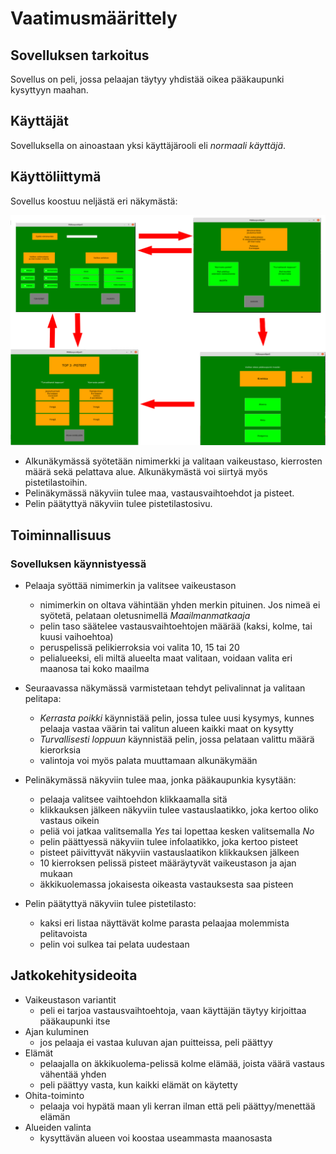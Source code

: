 # Vaatimusmäärittely

## Sovelluksen tarkoitus

Sovellus on peli, jossa pelaajan täytyy yhdistää oikea pääkaupunki kysyttyyn maahan.

## Käyttäjät

Sovelluksella on ainoastaan yksi käyttäjärooli eli *normaali käyttäjä*.

## Käyttöliittymä

Sovellus koostuu neljästä eri näkymästä:

![Näkymät](Kuvat/all_views.png)

* Alkunäkymässä syötetään nimimerkki ja valitaan vaikeustaso, kierrosten määrä sekä pelattava alue. Alkunäkymästä voi siirtyä myös pistetilastoihin.
*  Pelinäkymässä näkyviin tulee maa, vastausvaihtoehdot ja pisteet.
*  Pelin päätyttyä näkyviin tulee pistetilastosivu.


## Toiminnallisuus


### Sovelluksen käynnistyessä

* Pelaaja syöttää nimimerkin ja valitsee vaikeustason
    * nimimerkin on oltava vähintään yhden merkin pituinen. Jos nimeä ei syötetä, pelataan oletusnimellä *Maailmanmatkaaja*
    * pelin taso säätelee vastausvaihtoehtojen määrää (kaksi, kolme, tai kuusi vaihoehtoa)
    * peruspelissä pelikierroksia voi valita 10, 15 tai 20
    * pelialueeksi, eli miltä alueelta maat valitaan, voidaan valita eri maanosa tai koko maailma

* Seuraavassa näkymässä varmistetaan tehdyt pelivalinnat ja valitaan pelitapa:
    * *Kerrasta poikki* käynnistää pelin, jossa tulee uusi kysymys, kunnes pelaaja vastaa väärin tai valitun alueen kaikki maat on kysytty
    * *Turvallisesti loppuun* käynnistää pelin, jossa pelataan valittu määrä kierorksia
    * valintoja voi myös palata muuttamaan alkunäkymään

* Pelinäkymässä näkyviin tulee maa, jonka pääkaupunkia kysytään:
    * pelaaja valitsee vaihtoehdon klikkaamalla sitä
    * klikkauksen jälkeen näkyviin tulee vastauslaatikko, joka kertoo oliko vastaus oikein
    * peliä voi jatkaa valitsemalla *Yes* tai lopettaa kesken valitsemalla *No*
    * pelin päättyessä näkyviin tulee infolaatikko, joka kertoo pisteet
    * pisteet päivittyvät näkyviin vastauslaatikon klikkauksen jälkeen
    * 10 kierroksen pelissä pisteet määräytyvät vaikeustason ja ajan mukaan
    * äkkikuolemassa jokaisesta oikeasta vastauksesta saa pisteen

* Pelin päätyttyä näkyviin tulee pistetilasto:
    * kaksi eri listaa näyttävät kolme parasta pelaajaa molemmista pelitavoista
    * pelin voi sulkea tai pelata uudestaan


## Jatkokehitysideoita

* Vaikeustason variantit
    * peli ei tarjoa vastausvaihtoehtoja, vaan käyttäjän täytyy kirjoittaa pääkaupunki itse
* Ajan kuluminen
    * jos pelaaja ei vastaa kuluvan ajan puitteissa, peli päättyy
* Elämät
    * pelaajalla on äkkikuolema-pelissä kolme elämää, joista väärä vastaus vähentää yhden
    * peli päättyy vasta, kun kaikki elämät on käytetty
* Ohita-toiminto
    * pelaaja voi hypätä maan yli kerran ilman että peli päättyy/menettää elämän
* Alueiden valinta
    * kysyttävän alueen voi koostaa useammasta maanosasta
